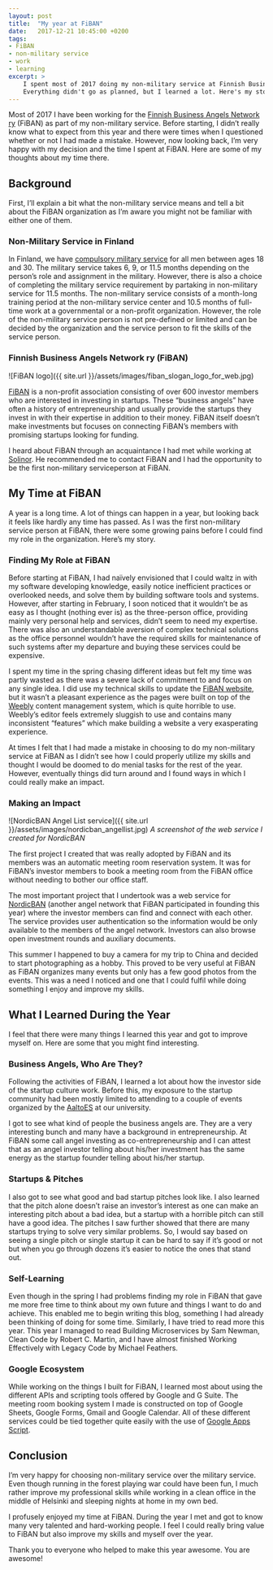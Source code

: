 ```yaml
---
layout: post
title:  "My year at FiBAN"
date:   2017-12-21 10:45:00 +0200
tags: 
- FiBAN
- non-military service
- work
- learning
excerpt: >
    I spent most of 2017 doing my non-military service at Finnish Business Angels Network. 
    Everything didn't go as planned, but I learned a lot. Here's my story.
---
```


Most of 2017 I have been working for the [Finnish Business Angels Network ry][fiban] (FiBAN) as part of my non-military 
service. Before starting, I didn’t really know what to expect from this year and there were times when I questioned 
whether or not I had made a mistake. However, now looking back, I’m very happy with my decision and the time I spent at 
FiBAN. Here are some of my thoughts about my time there.

## Background

First, I’ll explain a bit what the non-military service means and tell a bit about the FiBAN organization as I’m aware 
you might not be familiar with either one of them.

### Non-Military Service in Finland

In Finland, we have [compulsory military service][intti] for all men between ages 18 and 30. The military service takes 6, 9, or 
11.5 months depending on the person’s role and assignment in the military. However, there is also a choice of 
completing the military service requirement by partaking in non-military service for 11.5 months. The non-military 
service consists of a month-long training period at the non-military service center and 10.5 months of full-time work 
at a governmental or a non-profit organization. However, the role of the non-military service person is not pre-defined 
or limited and can be decided by the organization and the service person to fit the skills of the service person.

### Finnish Business Angels Network ry (FiBAN)

![FiBAN logo]({{ site.url }}/assets/images/fiban_slogan_logo_for_web.jpg)

[FiBAN][fiban] is a non-profit association consisting of over 600 investor members who are interested in investing in startups. 
These “business angels” have often a history of entrepreneurship and usually provide the startups they invest in with 
their expertise in addition to their money. FiBAN itself doesn’t make investments but focuses on connecting FiBAN’s 
members with promising startups looking for funding.

I heard about FiBAN through an acquaintance I had met while working at [Solinor][solinor]. He recommended me to contact FiBAN and 
I had the opportunity to be the first non-military serviceperson at FiBAN.

## My Time at FiBAN

A year is a long time. A lot of things can happen in a year, but looking back it feels like hardly any time has passed. 
As I was the first non-military service person at FiBAN, there were some growing pains before I could find my role in 
the organization. Here’s my story.

### Finding My Role at FiBAN

Before starting at FiBAN, I had naïvely envisioned that I could waltz in with my software developing knowledge, easily 
notice inefficient practices or overlooked needs, and solve them by building software tools and systems. However, after 
starting in February, I soon noticed that it wouldn’t be as easy as I thought (nothing ever is) as the three-person 
office, providing mainly very personal help and services, didn’t seem to need my expertise. There was also an 
understandable aversion of complex technical solutions as the office personnel wouldn’t have the required skills for 
maintenance of such systems after my departure and buying these services could be expensive.

I spent my time in the spring chasing different ideas but felt my time was partly wasted as there was a severe lack of 
commitment to and focus on any single idea. I did use my technical skills to update the [FiBAN website][fiban], but it 
wasn’t a pleasant experience as the pages were built on top of the [Weebly][weebly] content management system, which is quite 
horrible to use. Weebly’s editor feels extremely sluggish to use and contains many inconsistent “features” which make 
building a website a very exasperating experience.

At times I felt that I had made a mistake in choosing to do my non-military service at FiBAN as I didn’t see how I 
could properly utilize my skills and thought I would be doomed to do menial tasks for the rest of the year. However, 
eventually things did turn around and I found ways in which I could really make an impact.

### Making an Impact

![NordicBAN Angel List service]({{ site.url }}/assets/images/nordicban_angellist.jpg)
*A screenshot of the web service I created for NordicBAN*

The first project I created that was really adopted by FiBAN and its members was an automatic meeting room reservation 
system. It was for FiBAN’s investor members to book a meeting room from the FiBAN office without needing to bother 
our office staff.

The most important project that I undertook was a web service for [NordicBAN][nordicban] (another angel network that FiBAN participated 
in founding this year) where the investor members can find and connect with each other. The service provides user 
authentication so the information would be only available to the members of the angel network. Investors can also 
browse open investment rounds and auxiliary documents.

This summer I happened to buy a camera for my trip to China and decided to start photographing as a hobby. 
This proved to be very useful at FiBAN as FiBAN organizes many events but only has a few good photos from the events. 
This was a need I noticed and one that I could fulfil while doing something I enjoy and improve my skills.

## What I Learned During the Year

I feel that there were many things I learned this year and got to improve myself on. Here are some that you might 
find interesting.

### Business Angels, Who Are They?

Following the activities of FiBAN, I learned a lot about how the investor side of the startup culture work. Before 
this, my exposure to the startup community had been mostly limited to attending to a couple of events organized by the 
[AaltoES][aaltoes] at our university.

I got to see what kind of people the business angels are. They are a very interesting bunch and many have a background 
in entrepreneurship. At FiBAN some call angel investing as co-entrepreneurship and I can attest that as an angel 
investor telling about his/her investment has the same energy as the startup founder telling about his/her startup.

### Startups & Pitches

I also got to see what good and bad startup pitches look like. I also learned that the pitch alone doesn’t raise an 
investor’s interest as one can make an interesting pitch about a bad idea, but a startup with a horrible pitch can still have 
a good idea. The pitches I saw further showed that there are many startups trying to solve very similar problems. So, 
I would say based on seeing a single pitch or single startup it can be hard to say if it’s good or not but when you go 
through dozens it’s easier to notice the ones that stand out.

### Self-Learning

Even though in the spring I had problems finding my role in FiBAN that gave me more free time to think about my own 
future and things I want to do and achieve. This enabled me to begin writing this blog, something I had already been 
thinking of doing for some time. Similarly, I have tried to read more this year. This year I managed to read Building 
Microservices by Sam Newman, Clean Code by Robert C. Martin, and I have almost finished Working Effectively with 
Legacy Code by Michael Feathers.

### Google Ecosystem
While working on the things I built for FiBAN, I learned most about using the different APIs and scripting tools 
offered by Google and G Suite. The meeting room booking system I made is constructed on top of Google Sheets, 
Google Forms, Gmail and Google Calendar. All of these different services could be tied together quite easily with 
the use of [Google Apps Script][gas].

## Conclusion
I’m very happy for choosing non-military service over the military service. Even though running in the forest playing war
could have been fun, I much rather improve my professional skills while working in a clean office in the middle of 
Helsinki and sleeping nights at home in my own bed.

I profusely enjoyed my time at FiBAN. During the year I met and got to know many very talented and hard-working 
people. I feel I could really bring value to FiBAN but also improve my skills and myself over the year.

Thank you to everyone who helped to make this year awesome. You are awesome!

[fiban]: https://www.fiban.org/
[intti]: https://en.wikipedia.org/wiki/Conscription_in_Finland
[solinor]: https://solinor.fi/
[weebly]: https://www.weebly.com/
[nordicban]: https://www.nordicban.net/
[aaltoes]: https://aaltoes.com/
[gas]: https://developers.google.com/apps-script/